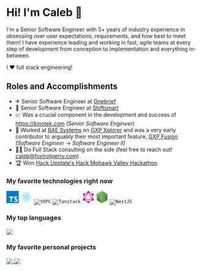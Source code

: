 # Hi! I'm Caleb 👋

I'm a Senior Software Engineer with 5+ years of industry experience in obsessing over user
expectations, requirements, and how best to meet them! I have experience leading and
working in fast, agile teams at every step of development from conception to
implementation and everything in-between.

I ❤️ full stack engineering!

## Roles and Accomplishments

- ✈ Senior Software Engineer at [Onebrief](https://onebrief.com)
- 💼 Senior Software Engineer at [Shiftsmart](https://shiftsmart.com/)
- 📈 Was a crucial component in the development and success of https://kinotek.com <i>(Senior Software Engineer)</i>
- 🛫 Worked at [BAE Systems](https://www.baesystems.com/en/home) on [GXP Xplorer](https://www.geospatialexploitationproducts.com/content/gxp-xplorer-platform/) and was a very early contributor to arguably their most important feature, [GXP Fusion](https://www.geospatialexploitationproducts.com/content/gxp-xplorer-platform/gxp-fusion/) <i>(Software Engineer → Software Engineer II)</i>
- 👨‍🏫 Do Full Stack consulting on the side (feel free to reach out! caleb@foxtrotperry.com)
- 🏆 Won [Hack Upstate's Hack Mohawk Valley Hackathon](https://hackupstate.medium.com/hack-mohawk-valley-the-results-are-in-4dff78924a61)

### My favorite technologies right now

<code><img height="32" alt="Typescript" src="https://raw.githubusercontent.com/github/explore/80688e429a7d4ef2fca1e82350fe8e3517d3494d/topics/typescript/typescript.png"></code>
<code><img height="32" alt="React" src="https://raw.githubusercontent.com/github/explore/80688e429a7d4ef2fca1e82350fe8e3517d3494d/topics/react/react.png"></code>
<code><img height="32" alt="tRPC" src="https://trpc.io/img/logo.svg"></code>
<code><img height="32" alt="Tanstack" src="https://tanstack.com/_build/assets/logo-color-600w-Er4SOkq1.png"></code>
<code><img height="32" alt="GraphQL" src="https://raw.githubusercontent.com/github/explore/5c058a388828bb5fde0bcafd4bc867b5bb3f26f3/topics/graphql/graphql.png"></code>
<code><img height="32" alt="NodeJS" src="https://raw.githubusercontent.com/github/explore/80688e429a7d4ef2fca1e82350fe8e3517d3494d/topics/nodejs/nodejs.png"></code>
<code><img height="32" alt="NestJS" src="https://nestjs.com/logo-small-gradient.d792062c.svg"></code>

### My top languages

<img align="center" src="https://github-readme-stats.vercel.app/api/top-langs/?username=foxtrotperry&layout=compact&theme=buefy&hide_border=true" />

### My favorite personal projects

<a href="https://github.com/anuraghazra/github-readme-stats">
  <img align="center" src="https://github-readme-stats.vercel.app/api/pin/?username=foxtrotperry&repo=sky-pi&theme=buefy" />
</a>
<a href="https://github.com/anuraghazra/anuraghazra.github.io">
  <img align="center" src="https://github-readme-stats.vercel.app/api/pin/?username=foxtrotperry&repo=react-search-dialog&theme=buefy" />
</a>
